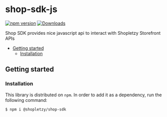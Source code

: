 # shop-sdk-js


[![npm version][npmimg]][npm]
[![Downloads][downloadsimg]][downloads]

Shop SDK provides nice javascript api to interact with Shopletzy Storefront APIs

* [Getting started](#getting-started)
  * [Installation](#installation)

## Getting started

### Installation
This library is distributed on `npm`. In order to add it as a dependency, run the following command:

``` sh
$ npm i @shopletzy/shop-sdk
```

[npmimg]: https://img.shields.io/npm/v/@shopletzy/shop-sdk.svg
[npm]: https://www.npmjs.org/package/@shopletzy/shop-sdk
[downloadsimg]: https://img.shields.io/npm/dm/@shopletzy/shop-sdk.svg
[downloads]: https://www.npmjs.com/package/@shopletzy/shop-sdk
